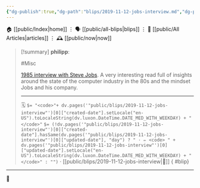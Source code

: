 ```yaml
---
{"dg-publish":true,"dg-path":"blips/2019-11-12-jobs-interview.md","dg-permalink":"2019/11/12/jobs-interview/","permalink":"/2019/11/12/jobs-interview/","title":"philipp @ 2019-11-12"}
---
```



<div class="transclusion internal-embed is-loaded"><div class="markdown-embed">




🏠 [[public/Index\|home]]  ⋮ 🗣️ [[public/all-blips\|blips]] ⋮  📝 [[public/All Articles\|articles]]  ⋮ 🕰️ [[public/now\|now]]


</div></div>


> [!summary] **philipp**:
>
> #Misc
>
> [1985 interview with Steve
> Jobs](http://reprints.longform.org/playboy-interview-steve-jobs). A very
> interesting read full of insights around the state of the computer industry in
> the 80s and the mindset Jobs and his company.
> - - -
>
> 🗓️ `$= "<code>"+ dv.pages('"public/blips/2019-11-12-jobs-interview"')[0]["created-date"].setLocale("en-US").toLocaleString(dv.luxon.DateTime.DATE_MED_WITH_WEEKDAY) + "</code>"` `$= (!dv.pages('"public/blips/2019-11-12-jobs-interview"')[0]["created-date"].hasSame(dv.pages('"public/blips/2019-11-12-jobs-interview"')[0]["updated-date"], "day") ? " · ✏️ <code> " + dv.pages('"public/blips/2019-11-12-jobs-interview"')[0]["updated-date"].setLocale("en-US").toLocaleString(dv.luxon.DateTime.DATE_MED_WITH_WEEKDAY) + "</code>" : "")`  · [[public/blips/2019-11-12-jobs-interview\|🔗]]
{ #blip}


- - -

 👾
